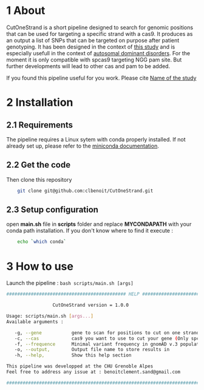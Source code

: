 # 1 About

CutOneStrand is a short pipeline designed to search for genomic positions that can be used
for targeting a specific strand with a cas9. It produces as an output a
list of SNPs that can be targeted on purpose after patient genotyping.
It has been designed in the context of [this
study](https://insermbiblio.inist.fr) and is especially usefull in the
context of [autosomal dominant disorders](https://www.genome.gov/genetics-glossary/Autosomal-Recessive-Disorder). For the moment it is only compatible with
spcas9 targeting NGG pam site. But further developments will lead to
other cas and pam to be added.

If you found this pipeline useful for you work. Please cite [Name of the
study](https://insermbiblio.inist.fr)

# 2 Installation

## 2.1 Requirements

The pipeline requires a Linux sytem with conda properly installed. If not
already set up, please refer to the [miniconda
documentation](https://docs.conda.io/en/latest/miniconda.html).

## 2.2 Get the code

Then clone this repository

```bash
    git clone git@github.com:clbenoit/CutOneStrand.git
```

## 2.3 Setup configuration

open **main.sh** file in **scripts** folder and replace **MYCONDAPATH** with your conda path installation. If you don't know where to find it execute :

```bash
    echo `which conda`
```

# 3 How to use

Launch the pipeline : `bash scripts/main.sh [args]`

```bash
############################################ HELP #####################################################

                 CutOneStrand version = 1.0.0

Usage: scripts/main.sh [args...]
Available arguments :

   -g, --gene           gene to scan for positions to cut on one strand only, ex : RYR1
   -c, --cas            cas9 you want to use to cut your gene (Only spcas9 available on v1.0)
   -f, --frequence      Minimal variant frequency in gnomAD v.3 population
   -o, --output,        Output file name to store results in
   -h, --help,          Show this help section

This pipeline was developped at the CHU Grenoble Alpes
Feel free to address any issue at : benoitclement.sand@gmail.com

#######################################################################################################
```

